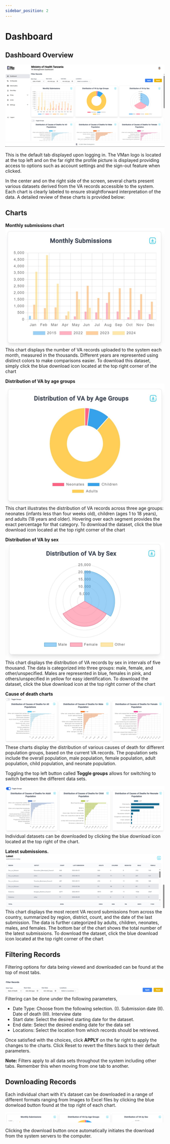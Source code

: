 ```yaml
---
sidebar_position: 2
---
```


# Dashboard 
## Dashboard Overview
![Dashboard image 1](./img/dashboard/firstpage.jpg)

This is the default tab displayed upon logging in. The VMan logo is located at the top left and on the far right the profile picture is displayed providing access to options such as account settings and the sign-out feature when clicked.

In the center and on the right side of the screen, several charts present various datasets derived from the VA records accessible to the system. Each chart is clearly labeled to ensure straightforward interpretation of the data. A detailed review of these charts is provided below:
## Charts
**Monthly submissions chart**
![Dashboard image 1](./img/dashboard/monthlysubmission.jpg)
This chart displays the number of VA records uploaded to the system each month, measured in the thousands. Different years are represented using distinct colors to make comparisons easier. To download this dataset, simply click the blue download icon located at the top right corner of the chart 

**Distribution of VA by age groups**
![Dashboard image 1](./img/dashboard/distributionbyage.jpg)
This chart illustrates the distribution of VA records across three age groups: neonates (infants less than four weeks old), children (ages 1 to 18 years), and adults (18 years and older). Hovering over each segment provides the exact percentage for that category. To download the dataset, click the blue download icon located at the top right corner of the chart

**Distribution of VA by sex**
![Dashboard image 1](./img/dashboard/distributionbysex.jpg)
This chart displays the distribution of VA records by sex in intervals of five thousand. The data is categorized into three groups: male, female, and other/unspecified. Males are represented in blue, females in pink, and others/unspecified in yellow for easy identification. To download the dataset, click the blue download icon at the top right corner of the chart

**Cause of death charts**
![Dashboard image 1](./img/dashboard/causeofdeath.jpg)
These charts display the distribution of various causes of death for different population groups, based on the current VA records. The population sets include the overall population, male population, female population, adult population, child population, and neonate population.

Toggling the top left button called **Toggle groups** allows for switching to switch between the different data sets. 

![Dashboard image 1](./img/dashboard/causeofdeath2.jpg)
Individual datasets can be downloaded by clicking the blue download icon located at the top right of the chart.

**Latest submissions.**
![Dashboard image 1](./img/dashboard/latestsubmissions.jpg)
This chart displays the most recent VA record submissions from across the country, summarized by region, district, count, and the date of the last submission. The data is further categorized by adults, children, neonates, males, and females. The bottom bar of the chart shows the total number of the latest submissions. To download the dataset, click the blue download icon located at the top right corner of the chart

## Filtering Records
Filtering options for data being viewed and downloaded can be found at the top of most tabs.

![Dashboard image 1](./img/dashboard/filtering.jpg)
Filtering can be done under the following parameters, 
 - Date Type: Choose from the following selection. 
(I).	Submission date
(II).	Date of death
(III).	Interview date
 - Start date: Select the desired starting date for the dataset.
 - End date: Select the desired ending date for the data set
 - Locations: Select the location from which records should be retrieved.
 
Once satisfied with the choices, click **APPLY** on the far right to apply the changes to the charts. Click Reset to revert the filters back to their default parameters. 

**Note:** Filters apply to all data sets throughout the system including other tabs. Remember this when moving from one tab to another.

## Downloading Records
Each individual chart with it's dataset can be downloaded in a range of different formats ranging from Images to Excel files by clicking the blue donwload button found at the top right of each chart.

![Dashboard image 1](./img/dashboard/downloadbutton.jpg)

Clicking the download button once automatically initiates the download from the system servers to the computer.